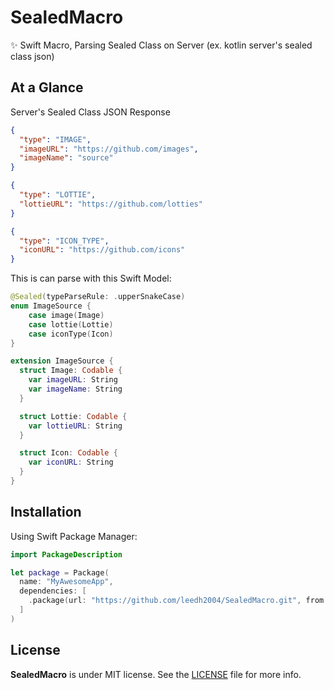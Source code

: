# SealedMacro
✨ Swift Macro, Parsing Sealed Class on Server (ex. kotlin server's sealed class json)

## At a Glance

Server's Sealed Class JSON Response
```json
{
  "type": "IMAGE",
  "imageURL": "https://github.com/images",
  "imageName": "source"
}
```
```json
{
  "type": "LOTTIE",
  "lottieURL": "https://github.com/lotties"
}
```
```json
{
  "type": "ICON_TYPE",
  "iconURL": "https://github.com/icons"
}
```

This is can parse with this Swift Model:

```swift
@Sealed(typeParseRule: .upperSnakeCase)
enum ImageSource {
    case image(Image)
    case lottie(Lottie)
    case iconType(Icon)
}

extension ImageSource { 
  struct Image: Codable {
    var imageURL: String
    var imageName: String
  }

  struct Lottie: Codable {
    var lottieURL: String
  }

  struct Icon: Codable {
    var iconURL: String
  }
}
```
## Installation

Using Swift Package Manager:

```swift
import PackageDescription

let package = Package(
  name: "MyAwesomeApp",
  dependencies: [
    .package(url: "https://github.com/leedh2004/SealedMacro.git", from: "0.1.1")
  ]
)
```

## License
**SealedMacro** is under MIT license. See the [LICENSE](LICENSE) file for more info.
